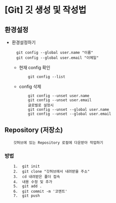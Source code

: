 # [Git] 깃 생성 및 작성법

## 환경설정

- 환경설정하기
  ```
    git config --global user.name "이름"
    git config --global user.email "이메일"
  ```
  - 현재 config 확인
    ```
        git config --list
    ```
  - config 삭제
    ```
        git config --unset user.name
        git config --unset user.email
        글로벌로 설정시
        git config --unset --global user.name
        git config --unset --global user.email
    ```

##  Repository (저장소)
```
    깃허브에 있는 Repository 로컬에 다운받아 작업하기
```

### 방법
```
    1.  git init 
    2.  git clone "깃허브에서 내려받을 주소"
    3.  cd 내려받은 폴더 접속
    4.  내용 수정 및 추가
    5.  git add .
    6.  git commit -m '코멘트'
    7.  git push
```
